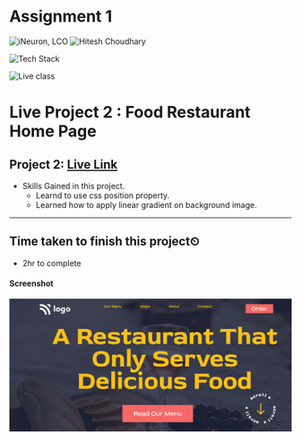 # Assignment 1

![iNeuron, LCO](https://img.shields.io/badge/iNeuron-LCO-green)
![Hitesh Choudhary](https://img.shields.io/badge/Hitesh--Choudhary-Full--stack--JS--bootcamp-red)

![Tech Stack](https://img.shields.io/badge/Tech%20Stack-HTML%20%7C%20CSS-blue)

![Live class](https://img.shields.io/badge/Live%20Project%201-Food%20Restaurant%20Home%20Page-orange)

# Live Project 2 : Food Restaurant Home Page

## Project 2: [Live Link]()

-   Skills Gained in this project.
    -   Learnd to use css position property.
    -   Learned how to apply linear gradient on background image.
    
---

## Time taken to finish this project⏲

-   2hr to complete

#### Screenshot

![Desktop](./screenshot/Project-2.png)
